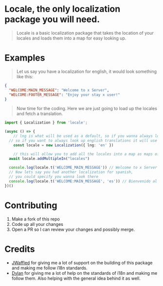 # Locale, the only localization package you will need.
> Locale is a basic localization package that takes the location of your locales and loads them into a map for easy looking up.

# Examples
> Let us say you have a localization for english, it would look something like this:
```json
{
  "WELCOME:MAIN_MESSAGE": "Welcome to x Server",
  "WELCOME:FOOTER_MESSAGE": "Enjoy your stay x user!"
}
```
> Now time for the coding. Here we are just going to load up the locales and fetch a translation.
```ts
import { Localization } from 'locale';

(async () => {
	// lng is what will be used as a default, so if you wanna always look up
  // so if you want to always look up english translations it will use lng instead
	const locale = new Localization({ lng: 'en' })

	// this will allow you to add all the locales into a map as maps of O(n) lookup
  await locale.addMultipleIn("locales")
  
  console.log(locale.t('WELCOME_MAIN_MESSAGE')) // Welcome to x Server
  // Now lets say you had another localization for spanish, 
  // you could specify you wanna look there
  console.log(locale.t('WELCOME:MAIN_MESSAGE', 'es')) // Bienvenido al servidor x
})()
```
# Contributing
1. Make a fork of this repo
2. Code up all your changes
3. Open a PR so I can review your changes and possibly merge.

# Credits
- [JWaffled](https://github.com/Jwaffled) for giving me a lot of support on the building of this package and making me follow i18n standards.
- [Dylan](https://github.com/Uhuh) for giving me a lot of help on the standards of i18n and making me follow them. Also helping with the general idea behind it as well.